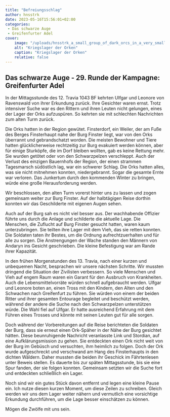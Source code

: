 ```yaml
---
title: "Befreiungsschlag"
author: hnsstrk
date: 2023-05-16T15:56:01+02:00
categories:
 - Das schwarze Auge
 - Greifenfurter Adel
cover:
    image: "/uploads/hnsstrk_a_small_group_of_dark_orcs_in_a_very_small_war_camp_sma_1fbed646-47b4-4b16-be0f-f5433fec39f1.png"
    alt: "Kriegslager der Orken"
    caption: "Kriegslager der Orken"
    relative: false
---
```


## Das schwarze Auge - 29. Runde der Kampagne: Greifenfurter Adel

In der Mittagsstunde des 12. Travia 1043 BF kehrten Ulfgar und Leonore von Ravenswald von ihrer Erkundung zurück. Ihre Gesichter waren ernst. Trotz intensiver Suche war es den Rittern und ihren Leuten nicht gelungen, eines der Lager der Orks aufzuspüren. So kehrten sie mit schlechten Nachrichten zum alten Turm zurück.

Die Orks hatten in der Region gewütet. Finsterdorf, ein Weiler, der am Fuße des Berges Finsterhaupt nahe der Burg Finster liegt, war von den Orks überrannt und gebrandschatzt worden. Die meisten Bewohner und Tiere hatten glücklicherweise rechtzeitig zur Burg evakuiert werden können, aber für einige Sturköpfe, die im Dorf bleiben wollten, gab es keine Rettung mehr. Sie wurden getötet oder von den Schwarzpelzen verschleppt. Auch der Verlust des einzigen Bauernhofs der Region, der einen strammen Tagesmarsch südöstlich lag, war ein schwerer Schlag. Die Orks hatten alles, was sie nicht mitnehmen konnten, niedergebrannt. Sogar die gesamte Ernte war verloren. Das Junkertum durch den kommenden Winter zu bringen, würde eine große Herausforderung werden.

Wir beschlossen, den alten Turm vorerst hinter uns zu lassen und zogen gemeinsam weiter zur Burg Finster. Auf der halbtägigen Reise dorthin konnten wir das Geschilderte mit eigenen Augen sehen.

Auch auf der Burg sah es nicht viel besser aus. Der wachhabende Offizier führte uns durch die Anlage und schilderte die aktuelle Lage. Die Menschen, die Zuflucht auf Burg Finster gesucht hatten, waren kaum unterzubringen. Sie teilten ihre Lager mit dem Vieh, das sie retten konnten. Die Soldaten taten ihr Bestes, um die Ordnung aufrechtzuerhalten und für alle zu sorgen. Die Anstrengungen der Wache standen den Männern von Andaryn ins Gesicht geschrieben. Die kleine Befestigung war am Rande ihrer Kapazität.

In den frühen Morgenstunden des 13. Travia, nach einer kurzen und unbequemen Nacht, besprachen wir unsere nächsten Schritte. Wir mussten dringend die Situation der Zivilisten verbessern. So viele Menschen und Vieh auf engem Raum waren ein Garant für den Ausbruch von Krankheiten. Auch die Lebensmittelvorräte würden schnell aufgebraucht werden. Ulfgar und Leonore boten an, einen Tross mit den Kindern, den Alten und den Schwachen nach Greifenfurt zu führen. Sie würden von einem der beiden Ritter und ihrer gesamten Entourage begleitet und beschützt werden, während der andere die Suche nach den Schwarzpelzen unterstützen würde. Die Wahl fiel auf Ulfgar. Er hatte ausreichend Erfahrung mit dem Führen eines Trosses und könnte mit seinen Leuten gut für alle sorgen.

Doch während der Vorbereitungen auf die Reise berichteten die Soldaten der Burg, dass sie erneut einen Ork-Späher in der Nähe der Burg gesichtet hätten. Diese beunruhigende Nachricht veranlasste Link und Stordian, auf eine Aufklärungsmission zu gehen. Sie entdeckten einen Ork nicht weit von der Burg im Gebüsch und versuchten, ihm heimlich zu folgen. Doch der Ork wurde aufgeschreckt und verschwand am Hang des Finsterhaupts in den dichten Wäldern. Daher mussten die beiden ihr Geschick im Fährtenlesen unter Beweis stellen. Es dauerte bis zur späten Mittagsstunde, bis sie eine Spur fanden, der sie folgen konnten. Gemeinsam setzten wir die Suche fort und entdeckten schließlich ein Lager.

Noch sind wir ein gutes Stück davon entfernt und legen eine kleine Pause ein. Ich nutze diesen kurzen Moment, um diese Zeilen zu schreiben. Gleich werden wir uns dem Lager weiter nähern und vermutlich eine vorsichtige Erkundung durchführen, um die Lage besser einschätzen zu können.

Mögen die Zwölfe mit uns sein.